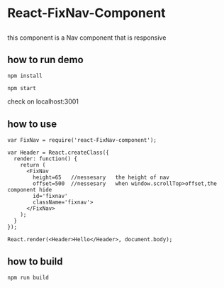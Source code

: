 # React-FixNav-Component 

##  
this component is a Nav component that is responsive

## how to run demo ##

```
npm install
```
```
npm start
```
check on localhost:3001

## how to use ##

```
var FixNav = require('react-FixNav-component');
```
```
var Header = React.createClass({
  render: function() {
    return (
      <FixNav
		height=65   //nessesary   the height of nav
		offset=500  //nessesary   when window.scrollTop>offset,the component hide
		id='fixnav'
		className='fixnav'>
      </FixNav>
    );
  }
});

React.render(<Header>Hello</Header>, document.body);
```

## how to build ##

```
npm run build
```